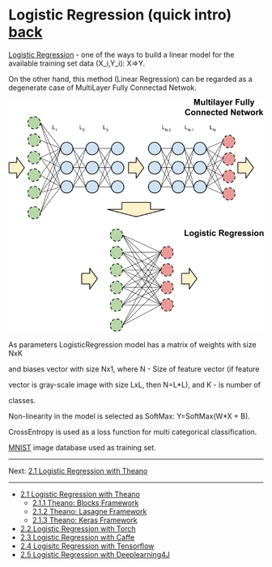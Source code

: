Logistic Regression (quick intro) [back](README.md)
==========================

[Logistic Regression](https://en.wikipedia.org/wiki/Logistic_regression) - one of
the ways to build a linear model for the available
training set data (X_i,Y_i): X=>Y.

On the other hand, this method (Linear Regression) can
be regarded as a degenerate case of MultiLayer Fully Connectad Netwok.

![Logistic Regression as MLP](img/Step02/LogReg_as_MLP_crop.png)

As parameters LogisticRegression model has a matrix of weights with size NxK

and biases vector with size Nx1, where N - Size of feature vector (if feature

vector is gray-scale image with size LxL, then N=L*L), and K - is number of

classes.

Non-linearity in the model is selected as SoftMax: Y=SoftMax(W*X + B).

CrossEntropy is used as a loss function for multi categorical classification.

[MNIST](http://yann.lecun.com/exdb/mnist/) image database used as training set.

---------------
Next: [2.1 Logistic Regression with Theano](doc/Step02-BasicTest-LogisticRegression/step-02.01-LogReg-with-Theano.md)

---------------
- [2.1 Logistic Regression with Theano](doc/Step02-BasicTest-LogisticRegression/step-02.01-LogReg-with-Theano.md)
    - [2.1.1 Theano: Blocks Framework](doc/Step02-BasicTest-LogisticRegression/step-02.01.01-Theano-Blocks-Framework.md)
    - [2.1.2 Theano: Lasagne Framework](doc/Step02-BasicTest-LogisticRegression/step-02.01.02-Theano-Lasagne-Framework.md)
    - [2.1.3 Theano: Keras Framework](doc/Step02-BasicTest-LogisticRegression/step-02.01.03-Theano-Keras-Framework.md)
- [2.2 Logistic Regression with Torch](doc/Step02-BasicTest-LogisticRegression/step-02.02-LogReg-with-Torch.md)
- [2.3 Logistic Regression with Caffe](doc/Step02-BasicTest-LogisticRegression/step-02.03-LogReg-with-Caffe.md)
- [2.4 Logisitc Regression with Tensorflow](doc/Step02-BasicTest-LogisticRegression/step-02.04-LogReg-with-Tensorflow.md)
- [2.5 Logistic Regression with Deeplearning4J](doc/Step02-BasicTest-LogisticRegression/step-02.05-LogReg-with-Deeplearning4J.md)

